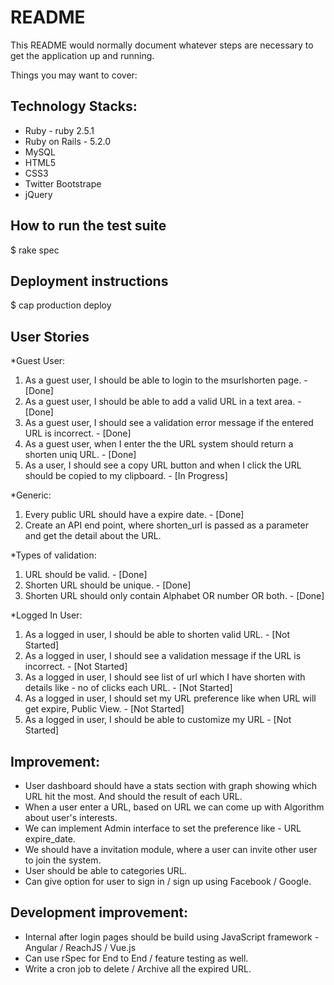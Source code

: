 # README

This README would normally document whatever steps are necessary to get the
application up and running.

Things you may want to cover:

Technology Stacks:
------------------
  * Ruby - ruby 2.5.1
  * Ruby on Rails - 5.2.0
  * MySQL
  * HTML5
  * CSS3
  * Twitter Bootstrape
  * jQuery

How to run the test suite
---------------------------
  $ rake spec

Deployment instructions
-------------------------
  $ cap production deploy

User Stories
------------
*Guest User:
1. As a guest user, I should be able to login to the msurlshorten page. - [Done]
2. As a guest user, I should be able to add a valid URL in a text area. - [Done]
3. As a guest user, I should see a validation error message if the entered URL is incorrect. - [Done]
4. As a guest user, when I enter the the URL system should return a shorten uniq URL. - [Done]
5. As a user, I should see a copy URL button and when I click the URL should be copied to my clipboard. - [In Progress]

*Generic:
1. Every public URL should have a expire date. - [Done]
2. Create an API end point, where shorten_url is passed as a parameter and get the detail about the URL.

*Types of validation:
1. URL should be valid.  - [Done]
2. Shorten URL should be unique.  - [Done]
3. Shorten URL should only contain Alphabet OR number OR both.  - [Done]

*Logged In User:
1. As a logged in user, I should be able to shorten valid URL. - [Not Started]
2. As a logged in user, I should see a validation message if the URL is incorrect. - [Not Started]
3. As a logged in user, I should see list of url which I have shorten with details like - no of clicks each URL. - [Not Started]
4. As a logged in user, I should set my URL preference like when URL will get expire, Public View.  - [Not Started]
5. As a logged in user, I should be able to customize my URL - [Not Started]

Improvement:
------------
 * User dashboard should have a stats section with graph showing which URL hit the most. And should the result of each URL.
 * When a user enter a URL, based on URL we can come up with Algorithm about user's interests.
 * We can implement Admin interface to set the preference like - URL expire_date.
 * We should have a invitation module, where a user can invite other user to join the system.
 * User should be able to categories URL. 
 * Can give option for user to sign in / sign up using Facebook / Google.
 
Development improvement:
------------------------
 * Internal after login pages should be build using JavaScript framework - Angular / ReachJS / Vue.js
 * Can use rSpec for End to End / feature testing as well.
 * Write a cron job to delete / Archive all the expired URL. 
